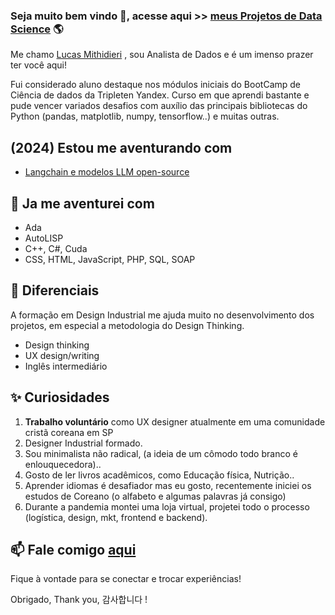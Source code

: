 ### Seja muito bem vindo 👋, acesse aqui >> [meus Projetos de Data Science](https://github.com/lucas-mithidieri/projetos) 🌎

Me chamo [Lucas Mithidieri](https://www.linkedin.com/in/lucas-mithidieri-pires/) , sou Analista de Dados e é um imenso prazer ter você aqui!

Fui considerado aluno destaque nos módulos iniciais do BootCamp de Ciência de dados da Tripleten Yandex. Curso em que aprendi bastante e pude vencer variados desafios com auxílio das principais bibliotecas do Python (pandas, matplotlib, numpy, tensorflow..) e muitas outras.

## (2024) Estou me aventurando com
* [Langchain e modelos LLM open-source](https://github.com/lucas-mithidieri/langchain/tree/main)

## 🦉 Ja me aventurei com
* Ada
* AutoLISP
* C++, C#, Cuda
* CSS, HTML, JavaScript, PHP, SQL, SOAP

## 💎 Diferenciais
A formação em Design Industrial me ajuda muito no desenvolvimento dos projetos, em especial a metodologia do Design Thinking.
* Design thinking
* UX design/writing
* Inglês intermediário

## ✨ Curiosidades
1. __Trabalho voluntário__ como UX designer atualmente em uma comunidade cristã coreana em SP
2. Designer Industrial formado.
3. Sou minimalista não radical, (a ideia de um cômodo todo branco é enlouquecedora)..
4. Gosto de ler livros acadêmicos, como Educação física, Nutrição..
5. Aprender idiomas é desafiador mas eu gosto, recentemente iniciei os estudos de Coreano (o alfabeto e algumas palavras já consigo)
6. Durante a pandemia montei uma loja virtual, projetei todo o processo (logística, design, mkt, frontend e backend).

## 📫 Fale comigo [aqui](https://www.linkedin.com/in/lucas-mithidieri-pires/) 
Fique à vontade para se conectar e trocar experiências! 

Obrigado, Thank you, 감사합니다 !
<!--
**lucas-mithidieri/lucas-mithidieri** is a ✨ _special_ ✨ repository because its `README.md` (this file) appears on your GitHub profile.
-->
